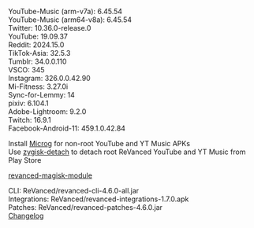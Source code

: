 YouTube-Music (arm-v7a): 6.45.54  
YouTube-Music (arm64-v8a): 6.45.54  
Twitter: 10.36.0-release.0  
YouTube: 19.09.37  
Reddit: 2024.15.0  
TikTok-Asia: 32.5.3  
Tumblr: 34.0.0.110  
VSCO: 345  
Instagram: 326.0.0.42.90  
Mi-Fitness: 3.27.0i  
Sync-for-Lemmy: 14  
pixiv: 6.104.1  
Adobe-Lightroom: 9.2.0  
Twitch: 16.9.1  
Facebook-Android-11: 459.1.0.42.84  

Install [Microg](https://github.com/ReVanced/GmsCore/releases) for non-root YouTube and YT Music APKs  
Use [zygisk-detach](https://github.com/j-hc/zygisk-detach) to detach root ReVanced YouTube and YT Music from Play Store  

[revanced-magisk-module](https://github.com/j-hc/revanced-magisk-module)
  
CLI: ReVanced/revanced-cli-4.6.0-all.jar  
Integrations: ReVanced/revanced-integrations-1.7.0.apk  
Patches: ReVanced/revanced-patches-4.6.0.jar  
[Changelog](https://github.com/ReVanced/revanced-patches/releases/tag/v4.6.0)  
